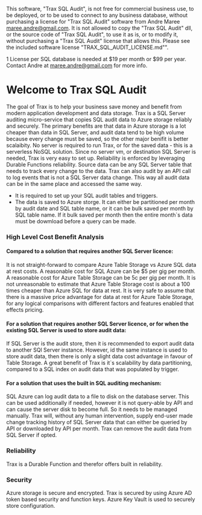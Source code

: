 This software, "Trax SQL Audit", is not free for commercial business use, to be deployed, or to be used to connect to any business database, without purchasing a license for "Trax SQL Audit" software from Andre Maree maree.andre@gmail.com. It is not allowed to copy the "Trax SQL Audit" dll, or the source code of "Trax SQL Audit", to use it as is, or to modify it, without purchasing a "Trax SQL Audit" license that allows this. Please see the included software license "TRAX_SQL_AUDIT_LICENSE.md"".

1 License per SQL database is needed at $19 per month or $99 per year. Contact Andre at maree.andre@gmail.com for more info.

# Welcome to Trax SQL Audit

The goal of Trax is to help your business save money and benefit from modern application development and data storage. Trax is a SQL Server auditing micro-service that copies SQL audit data to Azure storage reliably and securely. The primary benefits are that data in Azure storage is a lot cheaper than data in SQL Server, and audit data tend to be high volume because every change must be saved, so the other major benifit is better scalaibity. No server is required to run Trax, or for the saved data - this is a serverless NoSQL solution. Since no server vm, or destination SQL Server is needed, Trax is very easy to set up. Reliability is enforced by leveraging Durable Functions reliability. Source data can be any SQL Server table that needs to track every change to the data. Trax can also audit by an API call to log events that is not a SQL Server data change. This way all audit data can be in the same place and accessed the same way.

- It is required to set up your SQL audit tables and triggers.
- The data is saved to Azure storge. It can either be partitioned per month by audit date and SQL table name, or it can be bulk saved per month by SQL table name. If it bulk saved per month then the entire month`s data must be dowmload before a query can be made.

### High Level Cost Benefit Analysis

#### Compared to a solution that requires another SQL Server licence:

It is not straight-forward to compare Azure Table Storage vs Azure SQL data at rest costs. A reasonable cost for SQL Azure can be $5 per gig per month. A reasonable cost for Azure Table Storage can be 5c per gig per month. It is not unreasonable to estimate that Azure Table Storage cost is about a 100 times cheaper than Azure SQL for data at rest. It is very safe to assume that there is a massive price advantage for data at rest for Azure Table Storage, for any logical comparisons with different factors and features enabled that effects pricing.

#### For a solution that requires another SQL Server licence, or for when the existing SQL Server is used to store audit data:

If SQL Server is the audit store, then it is recommended to export audit data to another SQl Server instance. However, id the same instance is used to store audit data, then there is only a slight data cost advantage in favour of Table Storage. A great benefit of Trax is it`s scalability by data partitioning, compared to a SQL index on audit data that was populated by trigger.

#### For a solution that uses the built in SQL auditing mechanism:

SQL Azure can log audit data to a file to disk on the database server. This can be used additionally if needed, however it is not query-able by API and can cause the server disk to become full. So it needs to be managed manually. Trax will, without any human intervention, supply end-user made change tracking history of SQL Server data that can either be queried by API or downloaded by API per month. Trax can remove the audit data from SQL Server if opted.

### Reliability

Trax is a Durable Function and therefor offers built in reliability.

### Security

Azure storage is secure and encrypted. Trax is secured by using Azure AD token based security and function keys. Azure Key Vault is used to securely store configuration.
